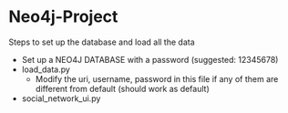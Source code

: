 # Neo4j-Project

Steps to set up the database and load all the data

- Set up a NEO4J DATABASE with a password (suggested: 12345678)
- load_data.py
  - Modify the uri, username, password in this file if any of them are different from default (should work as default)
- social_network_ui.py
